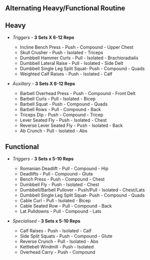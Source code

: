 ## Alternating Heavy/Functional Routine

## **Heavy**

- *Triggers* - **3 Sets X 6-12 Reps**
    - Incline Bench Press - Push - Compound - Upper Chest
    - Skull Crusher - Push - Isolated - Triceps
    - Dumbbell Hammer Curls - Pull - Isolated - Brachioradialis
    - Dumbbell Lateral Raise - Pull - Isolated - Side Delt
    - Dumbbell Single Leg Split Squat- Push - Compound - Quads
    - Weighted Calf Raises - Push - Isolated - Calf

- *Auxillary* - **3 Sets X 6-12 Reps**
    - Barbell Overhead Press - Push - Compound - Front Delt
    - Barbell Curls - Pull - Isolated - Bicep
    - Barbell Squat - Push - Compound - Quads
    - Barbell Rows - Pull - Compound - Back
    - Triceps Dip - Push - Compound - Tricep
    - Lever Seated Fly - Push - Isolated - Chest
    - Reverse Lever Seated Fly - Push - Isolated - Back
    - Ab Crunch - Pull - Isolated - Abs

## **Functional**

- *Triggers* - **3 Sets x 5-10 Reps**
    - Romanian Deadlift - Pull - Compound - Hip
    - Deadlifts - Pull - Compound - Glute
    - Bench Press - Push - Compound - Chest
    - Dumbbell Fly - Push - Isolated - Chest
    - Dumbbell/Barbell Pullover - Push/Pull - Isolated - Chest/Lats
    - Dumbbell Single Leg Split Squat- Push - Compound - Quads
    - Cable Curl - Pull - Isolated - Bicep
    - Cable Seated Row - Pull - Compound - Back
    - Lat Pulldowns - Pull - Compound - Lats

- *Specialised* - **3 Sets x 5-10 Reps**
    - Calf Raises - Push - Isolated - Calf
    - Side Split Squats - Push - Compound - Glute
    - Reverse Crunch - Pull - Isolated - Abs
    - Kettlebell Windmill - Push - Isolated
    - Overhead Carry - Push - Compound
